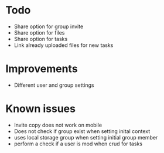 # Todo

- Share option for group invite
- Share option for files
- Share option for tasks
- Link already uploaded files for new tasks

# Improvements

- Different user and group settings

# Known issues

- Invite copy does not work on mobile
- Does not check if group exist when setting inital context
- uses local storage group when setting initial group member
- perform a check if a user is mod when crud for tasks
